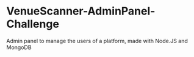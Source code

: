 # VenueScanner-AdminPanel-Challenge
Admin panel to manage the users of a platform, made with Node.JS and MongoDB

